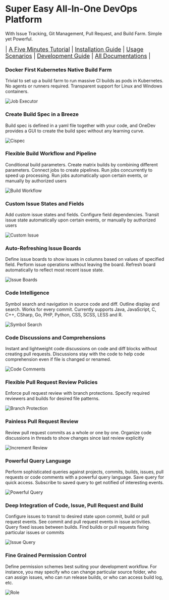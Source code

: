 # Super Easy All-In-One DevOps Platform 

With Issue Tracking, Git Management, Pull Request, and Build Farm. Simple yet Powerful.

<div style="font-size: 18px;">
| <a href="https://code.onedev.io/projects/onedev-manual/blob/main/pages/5min-tutorial.md">A Five Minutes Tutorial</a> 
| <a href="https://code.onedev.io/projects/onedev-manual/blob/main/pages/installation-guide.md">Installation Guide</a> 
| <a href="https://code.onedev.io/projects/onedev-manual/blob/main/pages/usage-scenarios.md">Usage Scenarios</a>
| <a href="https://code.onedev.io/projects/onedev-manual/blob/main/pages/development-guide.md">Development Guide</a>
| <a href="https://code.onedev.io/projects/onedev-manual/blob">All Documentations</a> |
</div>
<p style="margin-bottom: 20px;">

### Docker First Kubernetes Native Build Farm

Trivial to set up a build farm to run massive CI builds as pods in Kubernetes. No agents or runners required. Transparent support for Linux and Windows containers. 

![Job Executor](doc/images/job-executor.png)

### Create Build Spec in a Breeze

Build spec is defined in a yaml file together with your code, and OneDev provides a GUI to create the build spec without any learning curve.

![Cispec](doc/images/cispec.gif)

### Flexible Build Workflow and Pipeline

Conditional build parameters. Create matrix builds by combining different parameters. Connect jobs to create pipelines. Run jobs concurrently to speed up processing. Run jobs automatically upon certain events, or manually by authorized users

![Build Workflow](doc/images/build-workflow.gif)

### Custom Issue States and Fields

Add custom issue states and fields. Configure field dependencies. Transit issue state automatically upon certain events, or manually by authorized users 

![Custom Issue](doc/images/custom-issue.gif)

### Auto-Refreshing Issue Boards

Define issue boards to show issues in columns based on values of specified field. Perform issue operations without leaving the board. Refresh board automatically to reflect most recent issue state.

![Issue Boards](doc/images/issue-boards.gif)

### Code Intelligence

Symbol search and navigation in source code and diff. Outline display and search. Works for every commit. Currently supports Java, JavaScript, C, C++, CSharp, Go, PHP, Python, CSS, SCSS, LESS and R. 

![Symbol Search](doc/images/symbol-search.gif)

### Code Discussions and Comprehensions

Instant and lightweight code discussions on code and diff blocks without creating pull requests. Discussions stay with the code to help code comprehension even if file is changed or renamed. 

![Code Comments](doc/images/code-comments.gif)

### Flexible Pull Request Review Policies

Enforce pull request review with branch protections. Specify required reviewers and builds for desired file patterns. 

![Branch Protection](doc/images/branch-protection.gif)

### Painless Pull Request Review

Review pull request commits as a whole or one by one. Organize code discussions in threads to show changes since last review explicitly

![Increment Review](doc/images/increment-review.gif)

### Powerful Query Language

Perform sophisticated queries against projects, commits, builds, issues, pull requests or code comments with a powerful query language. Save query for quick access. Subscribe to saved query to get notified of interesting events.

![Powerful Query](doc/images/powerful-query.gif)

### Deep Integration of Code, Issue, Pull Request and Build

Configure issues to transit to desired state upon commit, build or pull request events. See commit and pull request events in issue activities. Query fixed issues between builds. Find builds or pull requests fixing particular issues or commits

![Issue Query](doc/images/issue-code-build-integration.gif)

### Fine Grained Permission Control

Define permission schemes best suiting your development workflow. For instance, you may specify who can change particular source folder, who can assign issues, who can run release builds, or who can access build log, etc.

![Role](doc/images/role.png)

